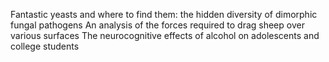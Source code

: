Fantastic yeasts and where to find them: the hidden diversity of dimorphic fungal pathogens
 An analysis of the forces required to drag sheep over various surfaces
 The neurocognitive effects of alcohol on adolescents and college students

